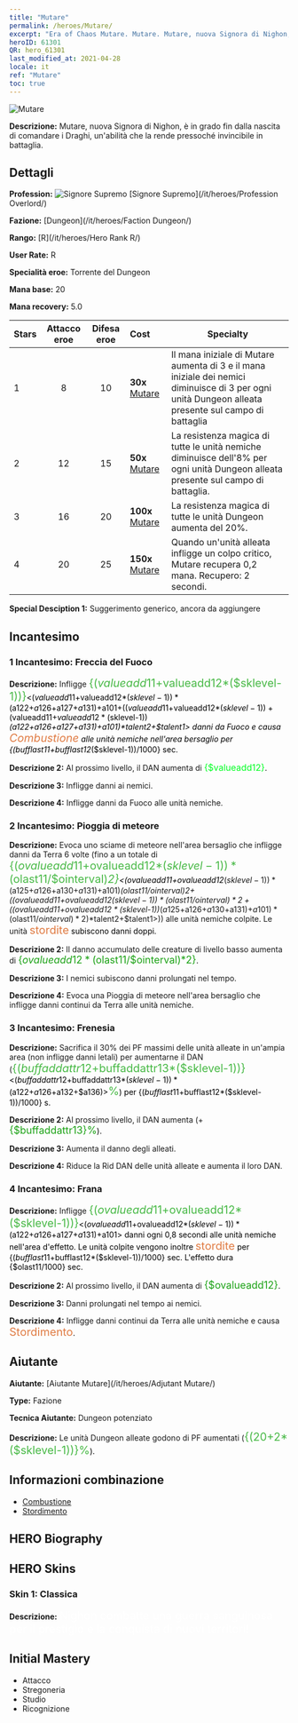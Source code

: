 ```yaml
---
title: "Mutare"
permalink: /heroes/Mutare/
excerpt: "Era of Chaos Mutare. Mutare. Mutare, nuova Signora di Nighon, è in grado fin dalla nascita di comandare i Draghi, un'abilità che la rende pressoché invincibile in battaglia."
heroID: 61301
QR: hero_61301
last_modified_at: 2021-04-28
locale: it
ref: "Mutare"
toc: true
---
```

  ![Mutare](/images/h/h_Mutare.jpg)

 **Descrizione:** Mutare, nuova Signora di Nighon, è in grado fin dalla nascita di comandare i Draghi, un'abilità che la rende pressoché invincibile in battaglia.
## Dettagli
 **Profession:** ![Signore Supremo](/images/h/h_prof_16.png)  [Signore Supremo](/it/heroes/Profession Overlord/)

 **Fazione:** [Dungeon](/it/heroes/Faction Dungeon/)

 **Rango:** [R](/it/heroes/Hero Rank R/)

 **User Rate:** R

 **Specialità eroe:** Torrente del Dungeon

 **Mana base:** 20

 **Mana recovery:** 5.0


  | Stars | Attacco eroe | Difesa eroe | Cost |     Specialty     |
  |---------|:---------------:|:---------------:|:--|--------------------|
  |    1    | 8 | 10 | **30x** [Mutare](/ItemsIT/her_389/) | Il mana iniziale di Mutare aumenta di 3 e il mana iniziale dei nemici diminuisce di 3 per ogni unità Dungeon alleata presente sul campo di battaglia |
  |    2    | 12 | 15 | **50x** [Mutare](/ItemsIT/her_389/) | La resistenza magica di tutte le unità nemiche diminuisce dell'8% per ogni unità Dungeon alleata presente sul campo di battaglia. |
  |    3    | 16 | 20 | **100x** [Mutare](/ItemsIT/her_389/) | La resistenza magica di tutte le unità Dungeon aumenta del 20%. |
  |    4    | 20 | 25 | **150x** [Mutare](/ItemsIT/her_389/) | Quando un'unità alleata infligge un colpo critico, Mutare recupera 0,2 mana. Recupero: 2 secondi. |

 **Special Desciption 1:** Suggerimento generico, ancora da aggiungere

## Incantesimo
### 1 Incantesimo: Freccia del Fuoco
 **Descrizione:** Infligge <span style="color: #48b946;font-size:20px">{($valueadd11+$valueadd12*($sklevel-1))}</span><span style="color: black"><($valueadd11+$valueadd12*($sklevel-1))*($a122+$a126+$a127+$a131)+$a101+(($valueadd11+$valueadd12*($sklevel-1))+($valueadd11+$valueadd12*($sklevel-1))*($a122+$a126+$a127+$a131)+$a101)*$talent2+$talent1> danni da Fuoco e causa <span style="color: #e07c44;font-size:20px">Combustione</span><span style="color: black"> alle unità nemiche nell'area bersaglio per {($bufflast11+$bufflast12*($sklevel-1))/1000} sec.

 **Descrizione 2:** Al prossimo livello, il DAN aumenta di <span style="color: #00ff22;font-size:16px">{$valueadd12}</span><span style="color: black">.

 **Descrizione 3:** Infligge danni ai nemici.

 **Descrizione 4:** Infligge danni da Fuoco alle unità nemiche.

### 2 Incantesimo: Pioggia di meteore
 **Descrizione:** Evoca uno sciame di meteore nell'area bersaglio che infligge danni da Terra 6 volte (fino a un totale di <span style="color: #48b946;font-size:20px">{($ovalueadd11+$ovalueadd12*($sklevel-1))*($olast11/$ointerval)*2}</span><span style="color: black"><($ovalueadd11+$ovalueadd12*($sklevel-1))*($a125+$a126+$a130+$a131)+$a101)*($olast11/$ointerval)*2+(($ovalueadd11+$ovalueadd12*($sklevel-1))*($olast11/$ointerval)*2+(($ovalueadd11+$ovalueadd12*($sklevel-1))*($a125+$a126+$a130+$a131)+$a101)*($olast11/$ointerval)*2)*$talent2+$talent1>)) alle unità nemiche colpite. Le unità <span style="color: #e07c44;font-size:20px">stordite</span><span style="color: black"> subiscono danni doppi.

 **Descrizione 2:** Il danno accumulato delle creature di livello basso aumenta di <span style="color: #1ca216;font-size:18px">{$ovalueadd12*($olast11/$ointerval)*2}</span><span style="color: black">.

 **Descrizione 3:** I nemici subiscono danni prolungati nel tempo.

 **Descrizione 4:** Evoca una Pioggia di meteore nell'area bersaglio che infligge danni continui da Terra alle unità nemiche.

### 3 Incantesimo: Frenesia
 **Descrizione:** Sacrifica il 30% dei PF massimi delle unità alleate in un'ampia area (non infligge danni letali) per aumentarne il DAN (<span style="color: #48b946;font-size:20px">{($buffaddattr12+$buffaddattr13*($sklevel-1))}</span><span style="color: black"><($buffaddattr12+$buffaddattr13*($sklevel-1))*($a122+$a126+$a132+$a136)><span style="color: #48b946;font-size:20px">%</span><span style="color: black">) per {($bufflast11+$bufflast12*($sklevel-1))/1000} s.

 **Descrizione 2:** Al prossimo livello, il DAN aumenta (+<span style="color: #1ca216;font-size:18px">{$buffaddattr13}%</span><span style="color: black">).

 **Descrizione 3:**  Aumenta il danno degli alleati.

 **Descrizione 4:** Riduce la Rid DAN delle unità alleate e aumenta il loro DAN.

### 4 Incantesimo: Frana
 **Descrizione:** Infligge <span style="color: #48b946;font-size:20px">{($ovalueadd11+$ovalueadd12*($sklevel-1))}</span><span style="color: black"><($ovalueadd11+$ovalueadd12*($sklevel-1))*($a122+$a126+$a127+$a131)+$a101> danni ogni 0,8 secondi alle unità nemiche nell'area d'effetto. Le unità colpite vengono inoltre <span style="color: #e07c44;font-size:20px">stordite</span><span style="color: black"> per {($bufflast11+$bufflast12*($sklevel-1))/1000} sec. L'effetto dura {$olast11/1000} sec.

 **Descrizione 2:** Al prossimo livello, il DAN aumenta di <span style="color: #1ca216;font-size:18px">{$ovalueadd12}</span><span style="color: black">.

 **Descrizione 3:** Danni prolungati nel tempo ai nemici.

 **Descrizione 4:** Infligge danni continui da Terra alle unità nemiche e causa <span style="color: #e07c44;font-size:20px">Stordimento</span><span style="color: black">.


## Aiutante

 **Aiutante:**  [Aiutante Mutare](/it/heroes/Adjutant Mutare/) 

 **Type:**  Fazione 

 **Tecnica Aiutante:**  Dungeon potenziato 

 **Descrizione:** Le unità Dungeon alleate godono di PF aumentati (<span style="color: #48b946;font-size:20px">{(20+2*($sklevel-1))}%</span><span style="color: black">).

## Informazioni combinazione

* [Combustione](/it/combination/Combustione/) 
* [Stordimento](/it/combination/Stordimento/) 

## HERO Biography

## HERO Skins
### Skin 1: **Classica**

 **Descrizione:** <span style="color: #ffffff;font-size:20px">Nighon combatte una guerra sanguinosa per il prestigio e la conquista di nuovi territori!</span>



## Initial Mastery
   - Attacco
   - Stregoneria
   - Studio
   - Ricognizione
